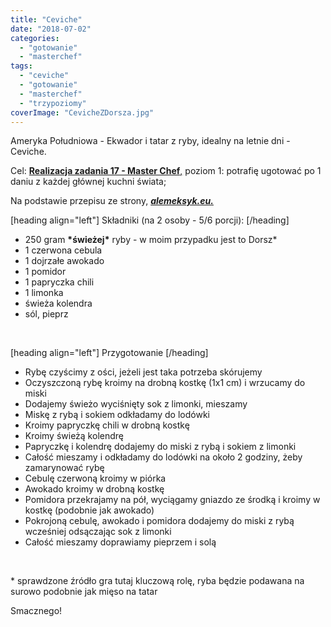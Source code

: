 ```yaml
---
title: "Ceviche"
date: "2018-07-02"
categories: 
  - "gotowanie"
  - "masterchef"
tags: 
  - "ceviche"
  - "gotowanie"
  - "masterchef"
  - "trzypoziomy"
coverImage: "CevicheZDorsza.jpg"
---
```


Ameryka Południowa - Ekwador i tatar z ryby, idealny na letnie dni - Ceviche.

Cel: [**Realizacja zadania 17 - Master Chef**,](https://blog.krzysztofbury.pl/zadania/) poziom 1: potrafię ugotować po 1 daniu z każdej głównej kuchni świata;

Na podstawie przepisu ze strony, [_**alemeksyk.eu.**_](https://www.alemeksyk.eu/przepisy-meksykanskie/wszystkie-inne/ceviche/item/558-meksykanskie-ceviche-z-dorsza.html)

\[heading align="left"\] Składniki (na 2 osoby - 5/6 porcji): \[/heading\]

- 250 gram **\*świeżej\*** ryby - w moim przypadku jest to Dorsz\*
- 1 czerwona cebula
- 1 dojrzałe awokado
- 1 pomidor
- 1 papryczka chili
- 1 limonka
- świeża kolendra
- sól, pieprz

 

\[heading align="left"\] Przygotowanie \[/heading\]

- Rybę czyścimy z ości, jeżeli jest taka potrzeba skórujemy
- Oczyszczoną rybę kroimy na drobną kostkę (1x1 cm) i wrzucamy do miski
- Dodajemy świeżo wyciśnięty sok z limonki, mieszamy
- Miskę z rybą i sokiem odkładamy do lodówki
- Kroimy papryczkę chili w drobną kostkę
- Kroimy świeżą kolendrę
- Papryczkę i kolendrę dodajemy do miski z rybą i sokiem z limonki
- Całość mieszamy i odkładamy do lodówki na około 2 godziny, żeby zamarynować rybę
- Cebulę czerwoną kroimy w piórka
- Awokado kroimy w drobną kostkę
- Pomidora przekrajamy na pół, wyciągamy gniazdo ze środką i kroimy w kostkę (podobnie jak awokado)
- Pokrojoną cebulę, awokado i pomidora dodajemy do miski z rybą wcześniej odsączając sok z limonki
- Całość mieszamy doprawiamy pieprzem i solą

 

\* sprawdzone źródło gra tutaj kluczową rolę, ryba będzie podawana na surowo podobnie jak mięso na tatar

Smacznego!

